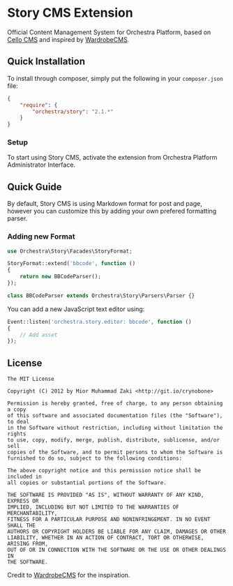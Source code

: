 Story CMS Extension
==============

Official Content Management System for Orchestra Platform, based on [Cello CMS](https://github.com/orchestral/cello) and inspired by [WardrobeCMS](http://wardrobecms.com).

## Quick Installation

To install through composer, simply put the following in your `composer.json` file:

```json
{
	"require": {
		"orchestra/story": "2.1.*"
	}
}
```

### Setup

To start using Story CMS, activate the extension from Orchestra Platform Administrator Interface.

## Quick Guide

By default, Story CMS is using Markdown format for post and page, however you can customize this by adding your own prefered formatting parser.

### Adding new Format

```php
use Orchestra\Story\Facades\StoryFormat;

StoryFormat::extend('bbcode', function ()
{
    return new BBCodeParser();
});

class BBCodeParser extends Orchestra\Story\Parsers\Parser {}
```

You can add a new JavaScript text editor using:

```php
Event::listen('orchestra.story.editor: bbcode', function ()
{
    // Add asset
});
```

## License

	The MIT License

	Copyright (C) 2012 by Mior Muhammad Zaki <http://git.io/crynobone>

	Permission is hereby granted, free of charge, to any person obtaining a copy
	of this software and associated documentation files (the "Software"), to deal
	in the Software without restriction, including without limitation the rights
	to use, copy, modify, merge, publish, distribute, sublicense, and/or sell
	copies of the Software, and to permit persons to whom the Software is
	furnished to do so, subject to the following conditions:

	The above copyright notice and this permission notice shall be included in
	all copies or substantial portions of the Software.

	THE SOFTWARE IS PROVIDED "AS IS", WITHOUT WARRANTY OF ANY KIND, EXPRESS OR
	IMPLIED, INCLUDING BUT NOT LIMITED TO THE WARRANTIES OF MERCHANTABILITY,
	FITNESS FOR A PARTICULAR PURPOSE AND NONINFRINGEMENT. IN NO EVENT SHALL THE
	AUTHORS OR COPYRIGHT HOLDERS BE LIABLE FOR ANY CLAIM, DAMAGES OR OTHER
	LIABILITY, WHETHER IN AN ACTION OF CONTRACT, TORT OR OTHERWISE, ARISING FROM,
	OUT OF OR IN CONNECTION WITH THE SOFTWARE OR THE USE OR OTHER DEALINGS IN
	THE SOFTWARE.

Credit to [WardrobeCMS](http://wardrobecms.com) for the inspiration.
